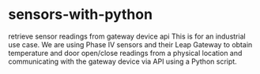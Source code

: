 # sensors-with-python
retrieve sensor readings from gateway device api
This is for an industrial use case. We are using Phase IV sensors and their Leap Gateway to obtain temperature and door open/close readings from a physical location and communicating with the gateway device via API using a Python script.
